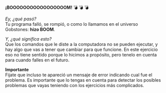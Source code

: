 **¡BOOOOOOOOOOOOOOOOOM!** :bomb: :bomb: :bomb:

_Ey, ¿qué pasó?_<br>
Tu programa falló, se rompió, o como lo llamamos en el universo Gobstones: **hizo BOOM**.

_Y, ¿qué significa esto?_<br>
Que los comandos que le diste a la computadora no se pueden ejecutar, y hay algo que vas a tener que cambiar para que funcione. En este ejercicio eso no tiene sentido porque lo hicimos a propósito, pero tenelo en cuenta para cuando falles en el futuro.

**Importante**  
Fijate que incluso te apareció un mensaje de error indicando cual fue el problema. Es importante que lo tengas en cuenta para detectar los posibles problemas que vayas teniendo con los ejercicios más complicados.